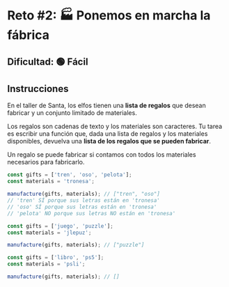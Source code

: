 # Reto #2: 🏭 Ponemos en marcha la fábrica

## Dificultad: 🟢 Fácil

## Instrucciones

En el taller de Santa, los elfos tienen una **lista de regalos** que desean fabricar y un conjunto limitado de materiales.

Los regalos son cadenas de texto y los materiales son caracteres. Tu tarea es escribir una función que, dada una lista de regalos y los materiales disponibles, devuelva una **lista de los regalos que se pueden fabricar**.

Un regalo se puede fabricar si contamos con todos los materiales necesarios para fabricarlo.

```javascript
const gifts = ['tren', 'oso', 'pelota'];
const materials = 'tronesa';

manufacture(gifts, materials); // ["tren", "oso"]
// 'tren' SÍ porque sus letras están en 'tronesa'
// 'oso' SÍ porque sus letras están en 'tronesa'
// 'pelota' NO porque sus letras NO están en 'tronesa'

const gifts = ['juego', 'puzzle'];
const materials = 'jlepuz';

manufacture(gifts, materials); // ["puzzle"]

const gifts = ['libro', 'ps5'];
const materials = 'psli';

manufacture(gifts, materials); // []
```
